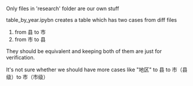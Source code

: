 Only files in 'research' folder are our own stuff

table_by_year.ipybn creates a table which has two cases from diff files
1. from 县 to 市
2. from 市 to 县

They should be equivalent and keeping both of them are just for verification.

It's not sure whether we should have more cases like "地区" to 县 to 市（县级）to 市（市级）